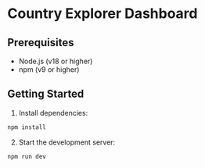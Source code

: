 # Country Explorer Dashboard

## Prerequisites

- Node.js (v18 or higher)
- npm (v9 or higher)

## Getting Started

1. Install dependencies:

```bash
npm install
```

2. Start the development server:

```bash
npm run dev
```
